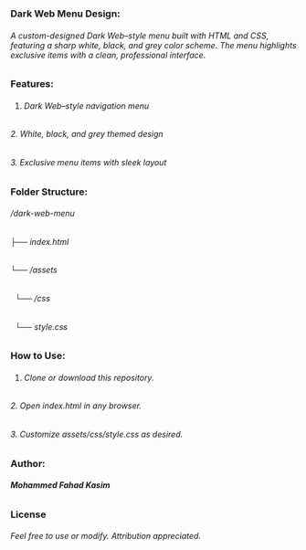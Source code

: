 ### **Dark Web Menu Design:**

###### A custom-designed Dark Web–style menu built with HTML and CSS, featuring a sharp white, black, and grey color scheme. The menu highlights exclusive items with a clean, professional interface.



### **Features:**

1. ###### Dark Web–style navigation menu

###### 

###### 2\. White, black, and grey themed design

###### 

###### 3\. Exclusive menu items with sleek layout



### **Folder Structure:**

###### /dark-web-menu

###### ├── index.html

###### └── /assets

######     └── /css

######         └── style.css



### **How to Use:**

1. ###### Clone or download this repository.

###### 

###### 2\. Open index.html in any browser.

###### 

###### 3\. Customize assets/css/style.css as desired.



### **Author:**

###### **Mohammed Fahad Kasim**



### **License**

###### Feel free to use or modify. Attribution appreciated.

